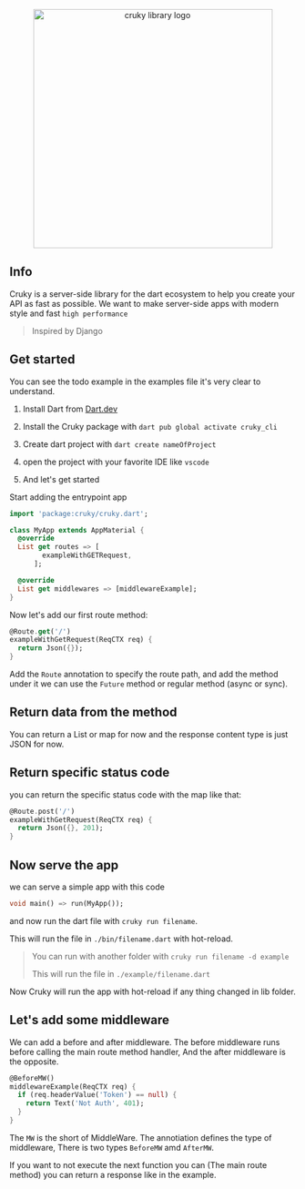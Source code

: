 <p align="center">
  <img src="https://raw.githubusercontent.com/seifalmotaz/cruky/main/assets/logo/logo_transparent.png" alt="cruky library logo" width="420" height="420" \>
</p>

## Info

Cruky is a server-side library for the dart ecosystem to help you create your API as fast as possible. We want to make server-side apps with modern style and fast `high performance`

> Inspired by Django

## Get started

You can see the todo example in the examples file it's very clear to understand.

1. Install Dart from [Dart.dev](https://dart.dev/)

2. Install the Cruky package with `dart pub global activate cruky_cli`

3. Create dart project with  `dart create nameOfProject`

4. open the project with your favorite IDE like  `vscode`

5. And let's get started

Start adding the entrypoint app

```dart
import 'package:cruky/cruky.dart';

class MyApp extends AppMaterial {
  @override
  List get routes => [
        exampleWithGETRequest,
      ];

  @override
  List get middlewares => [middlewareExample];
}
```

Now let's add our first route method:

```dart
@Route.get('/')
exampleWithGetRequest(ReqCTX req) {
  return Json({});
}
```

Add the `Route` annotation to specify the route path, and add the method under it we can use the `Future` method or regular method (async or sync).

## Return data from the method

You can return a List or map for now and the response content type is just JSON for now.

## Return specific status code

you can return the specific status code with the map like that:

```dart
@Route.post('/')
exampleWithGetRequest(ReqCTX req) {
  return Json({}, 201);
}
```

## Now serve the app

we can serve a simple app with this code

```dart
void main() => run(MyApp());
```

and now run the dart file with `cruky run filename`.

This will run the file in `./bin/filename.dart` with hot-reload.

> You can run with another folder with `cruky run filename -d example`
> 
> This will run the file in `./example/filename.dart`

Now Cruky will run the app with hot-reload if any thing changed in lib folder.

## Let's add some middleware

We can add a before and after middleware.
The before middleware runs before calling the main route method handler,
And the after middleware is the opposite.

```dart
@BeforeMW()
middlewareExample(ReqCTX req) {
  if (req.headerValue('Token') == null) {
    return Text('Not Auth', 401);
  }
}
```

The `MW` is the short of MiddleWare.
The annotiation defines the type of middleware, There is two types `BeforeMW` amd `AfterMW`.

If you want to not execute the next function you can (The main route method) you can return a response like in the example.